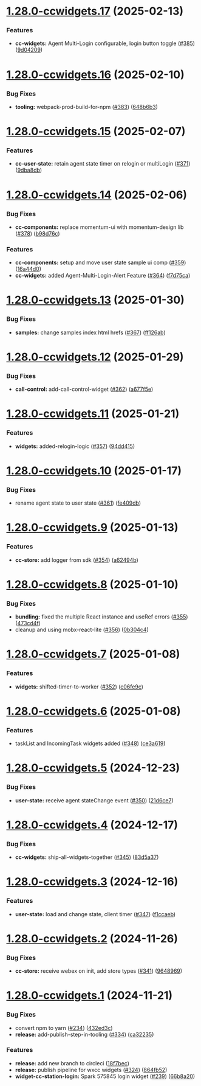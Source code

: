 # [1.28.0-ccwidgets.17](https://github.com/webex/widgets/compare/v1.28.0-ccwidgets.16...v1.28.0-ccwidgets.17) (2025-02-13)


### Features

* **cc-widgets:** Agent Multi-Login configurable, login button toggle ([#385](https://github.com/webex/widgets/issues/385)) ([9d04209](https://github.com/webex/widgets/commit/9d0420992e50762259eb4c618e33b110333f2e5d))

# [1.28.0-ccwidgets.16](https://github.com/webex/widgets/compare/v1.28.0-ccwidgets.15...v1.28.0-ccwidgets.16) (2025-02-10)


### Bug Fixes

* **tooling:** webpack-prod-build-for-npm ([#383](https://github.com/webex/widgets/issues/383)) ([648b6b3](https://github.com/webex/widgets/commit/648b6b305033734250f987f6906f8907aa13d5f3))

# [1.28.0-ccwidgets.15](https://github.com/webex/widgets/compare/v1.28.0-ccwidgets.14...v1.28.0-ccwidgets.15) (2025-02-07)


### Features

* **cc-user-state:** retain agent state timer on relogin or multiLogin ([#371](https://github.com/webex/widgets/issues/371)) ([9dba8db](https://github.com/webex/widgets/commit/9dba8db0eb3d685349b4ebdb8150981373681cbe))

# [1.28.0-ccwidgets.14](https://github.com/webex/widgets/compare/v1.28.0-ccwidgets.13...v1.28.0-ccwidgets.14) (2025-02-06)


### Bug Fixes

* **cc-components:** replace momentum-ui with momentum-design lib ([#378](https://github.com/webex/widgets/issues/378)) ([b98d76c](https://github.com/webex/widgets/commit/b98d76c5eca903cd21482a4c52e24bbff4dfe0e2))


### Features

* **cc-components:** setup and move user state sample ui comp ([#359](https://github.com/webex/widgets/issues/359)) ([16a44d0](https://github.com/webex/widgets/commit/16a44d0492df9c0ca674ab2784121f0035e45456))
* **cc-widgets:** added Agent-Multi-Login-Alert Feature ([#364](https://github.com/webex/widgets/issues/364)) ([f7d75ca](https://github.com/webex/widgets/commit/f7d75ca13794a36a3691147f5feb5f3d253af357))

# [1.28.0-ccwidgets.13](https://github.com/webex/widgets/compare/v1.28.0-ccwidgets.12...v1.28.0-ccwidgets.13) (2025-01-30)


### Bug Fixes

* **samples:** change samples index html hrefs ([#367](https://github.com/webex/widgets/issues/367)) ([ff126ab](https://github.com/webex/widgets/commit/ff126ab690d60d158bfbf796862f5c48a407e5f2))

# [1.28.0-ccwidgets.12](https://github.com/webex/widgets/compare/v1.28.0-ccwidgets.11...v1.28.0-ccwidgets.12) (2025-01-29)


### Bug Fixes

* **call-control:** add-call-control-widget ([#362](https://github.com/webex/widgets/issues/362)) ([a677f5e](https://github.com/webex/widgets/commit/a677f5ef1590b424a424bfd8f268a3d4e47c91bf))

# [1.28.0-ccwidgets.11](https://github.com/webex/widgets/compare/v1.28.0-ccwidgets.10...v1.28.0-ccwidgets.11) (2025-01-21)


### Features

* **widgets:** added-relogin-logic ([#357](https://github.com/webex/widgets/issues/357)) ([94dd415](https://github.com/webex/widgets/commit/94dd4156b87ddcfe86a5958923c343292d06aa97))

# [1.28.0-ccwidgets.10](https://github.com/webex/widgets/compare/v1.28.0-ccwidgets.9...v1.28.0-ccwidgets.10) (2025-01-17)


### Bug Fixes

* rename agent state to user state ([#361](https://github.com/webex/widgets/issues/361)) ([fe409db](https://github.com/webex/widgets/commit/fe409db054fe8e2519675a05fcd2371f7be353ef))

# [1.28.0-ccwidgets.9](https://github.com/webex/widgets/compare/v1.28.0-ccwidgets.8...v1.28.0-ccwidgets.9) (2025-01-13)


### Features

* **cc-store:** add logger from sdk ([#354](https://github.com/webex/widgets/issues/354)) ([a62494b](https://github.com/webex/widgets/commit/a62494b01d625b65d0fecbd3a07636689d8bac0b))

# [1.28.0-ccwidgets.8](https://github.com/webex/widgets/compare/v1.28.0-ccwidgets.7...v1.28.0-ccwidgets.8) (2025-01-10)


### Bug Fixes

* **bundling:** fixed the multiple React instance and useRef errors  ([#355](https://github.com/webex/widgets/issues/355)) ([473cd4f](https://github.com/webex/widgets/commit/473cd4ff6b4be79724021076594f28838fe6bcd1))
* cleanup and using mobx-react-lite ([#356](https://github.com/webex/widgets/issues/356)) ([0b304c4](https://github.com/webex/widgets/commit/0b304c451f6bc503278907bce3405ccd5cd5125f))

# [1.28.0-ccwidgets.7](https://github.com/webex/widgets/compare/v1.28.0-ccwidgets.6...v1.28.0-ccwidgets.7) (2025-01-08)


### Features

* **widgets:** shifted-timer-to-worker ([#352](https://github.com/webex/widgets/issues/352)) ([c06fe9c](https://github.com/webex/widgets/commit/c06fe9c208914d86281950e9a8373ce778d8f0f2))

# [1.28.0-ccwidgets.6](https://github.com/webex/widgets/compare/v1.28.0-ccwidgets.5...v1.28.0-ccwidgets.6) (2025-01-08)


### Features

* taskList and IncomingTask widgets added ([#348](https://github.com/webex/widgets/issues/348)) ([ce3a619](https://github.com/webex/widgets/commit/ce3a619dbbb1e2e5321a94a7ce2798f6217326b9))

# [1.28.0-ccwidgets.5](https://github.com/webex/widgets/compare/v1.28.0-ccwidgets.4...v1.28.0-ccwidgets.5) (2024-12-23)


### Bug Fixes

* **user-state:** receive agent stateChange event ([#350](https://github.com/webex/widgets/issues/350)) ([21d6ce7](https://github.com/webex/widgets/commit/21d6ce7c6517a865bc6e4e49a5f977dc587b0e45))

# [1.28.0-ccwidgets.4](https://github.com/webex/widgets/compare/v1.28.0-ccwidgets.3...v1.28.0-ccwidgets.4) (2024-12-17)


### Bug Fixes

* **cc-widgets:** ship-all-widgets-together ([#345](https://github.com/webex/widgets/issues/345)) ([83d5a37](https://github.com/webex/widgets/commit/83d5a37ac3e4a1ab0254d9e28448268e90ce987c))

# [1.28.0-ccwidgets.3](https://github.com/webex/widgets/compare/v1.28.0-ccwidgets.2...v1.28.0-ccwidgets.3) (2024-12-16)


### Features

* **user-state:** load and change state, client timer ([#347](https://github.com/webex/widgets/issues/347)) ([f1ccaeb](https://github.com/webex/widgets/commit/f1ccaebca9520f9354c6be4b25b262605a77519f))

# [1.28.0-ccwidgets.2](https://github.com/webex/widgets/compare/v1.28.0-ccwidgets.1...v1.28.0-ccwidgets.2) (2024-11-26)


### Bug Fixes

* **cc-store:** receive webex on init, add store types ([#341](https://github.com/webex/widgets/issues/341)) ([9648969](https://github.com/webex/widgets/commit/9648969c69f6e9265316152236400fd558344ea8))

# [1.28.0-ccwidgets.1](https://github.com/webex/widgets/compare/v1.27.5...v1.28.0-ccwidgets.1) (2024-11-21)


### Bug Fixes

* convert npm to yarn ([#234](https://github.com/webex/widgets/issues/234)) ([432ed3c](https://github.com/webex/widgets/commit/432ed3cc1b2521f69cd9383cd0dbefad8f0a2eee))
* **release:** add-publish-step-in-tooling ([#334](https://github.com/webex/widgets/issues/334)) ([ca32235](https://github.com/webex/widgets/commit/ca32235ed4b4f74ac1aa3eecf951b4b779ea3e57))


### Features

* **release:** add new branch to circleci ([18f7bec](https://github.com/webex/widgets/commit/18f7becab770059fb9e008a6f5a85d3b21db0f67))
* **release:** publish pipeline for wxcc widgets ([#324](https://github.com/webex/widgets/issues/324)) ([864fb52](https://github.com/webex/widgets/commit/864fb5252927234d61aad32b1ba12f361c9385b5))
* **widget-cc-station-login:** Spark 575845 login widget ([#239](https://github.com/webex/widgets/issues/239)) ([66b8a20](https://github.com/webex/widgets/commit/66b8a201fdf33363fde70713bb8363e5f5babef3))
